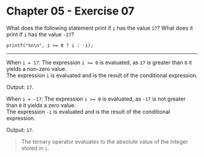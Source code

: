# Chapter 05 - Exercise 07

What does the following statement print if `i` has the value `17`? What does it print if `i` has the value `-17`?  

```
printf("%n\n", i >= 0 ? i : -i);
```

---

When `i = 17`: 
The expression `i >= 0` is evaluated, as `17` is greater than `0` it yields a non-zero value.  
The expression `i` is evaluated and is the result of the conditional expression.  

Output: `17`.

When `i = -17`:
The expression `i >= 0` is evaluated, as `-17` is not greater than `0` it yields a zero value.  
The expression `-i` is evaluated and is the result of the conditional expression.  

Output: `17`. 

> The ternary operator evaluates to the absolute value of the integer stored in `i`.  
